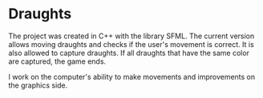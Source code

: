 # Draughts

The project was created in C++ with the library SFML. The current version allows moving draughts and checks if the user's movement is correct. It is also allowed to capture draughts. If all draughts that have the same color are captured, the game ends.

I work on the computer's ability to make movements and improvements on the graphics side.
